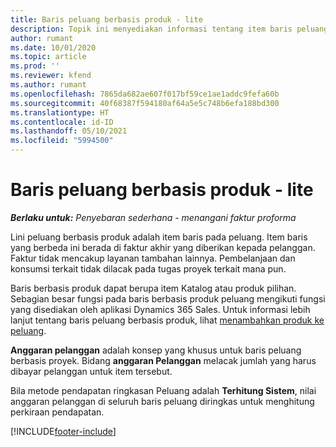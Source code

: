 ```yaml
---
title: Baris peluang berbasis produk - lite
description: Topik ini menyediakan informasi tentang item baris peluang berbasis produk dalam Project Operations.
author: rumant
ms.date: 10/01/2020
ms.topic: article
ms.prod: ''
ms.reviewer: kfend
ms.author: rumant
ms.openlocfilehash: 7865da682ae607f017bf59ce1ae1addc9fefa60b
ms.sourcegitcommit: 40f68387f594180af64a5e5c748b6efa188bd300
ms.translationtype: HT
ms.contentlocale: id-ID
ms.lasthandoff: 05/10/2021
ms.locfileid: "5994500"
---
```

# <a name="product-based-opportunity-lines---lite"></a>Baris peluang berbasis produk - lite

_**Berlaku untuk:** Penyebaran sederhana - menangani faktur proforma_

Lini peluang berbasis produk adalah item baris pada peluang. Item baris yang berbeda ini berada di faktur akhir yang diberikan kepada pelanggan. Faktur tidak mencakup layanan tambahan lainnya. Pembelanjaan dan konsumsi terkait tidak dilacak pada tugas proyek terkait mana pun.

Baris berbasis produk dapat berupa item Katalog atau produk pilihan. Sebagian besar fungsi pada baris berbasis produk peluang mengikuti fungsi yang disediakan oleh aplikasi Dynamics 365 Sales. Untuk informasi lebih lanjut tentang baris peluang berbasis produk, lihat [menambahkan produk ke peluang](/dynamics365/sales-enterprise/add-products-opportunity).

**Anggaran pelanggan** adalah konsep yang khusus untuk baris peluang berbasis proyek. Bidang **anggaran Pelanggan** melacak jumlah yang harus dibayar pelanggan untuk item tersebut.

Bila metode pendapatan ringkasan Peluang adalah **Terhitung Sistem**, nilai anggaran pelanggan di seluruh baris peluang diringkas untuk menghitung perkiraan pendapatan. 



[!INCLUDE[footer-include](../../includes/footer-banner.md)]